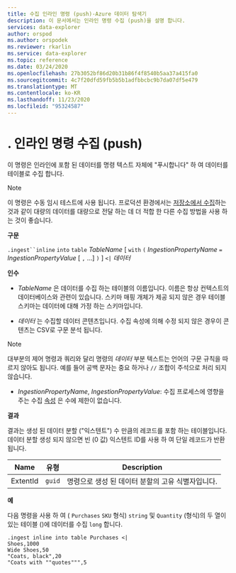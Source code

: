 ```yaml
---
title: 수집 인라인 명령 (push)-Azure 데이터 탐색기
description: 이 문서에서는 인라인 명령 수집 (push)을 설명 합니다.
services: data-explorer
author: orspod
ms.author: orspodek
ms.reviewer: rkarlin
ms.service: data-explorer
ms.topic: reference
ms.date: 03/24/2020
ms.openlocfilehash: 27b3052bf86d20b31b86f4f8540b5aa37a415fa0
ms.sourcegitcommit: 4c7f20dfd59fb5b5b1adfbbcbc9b7da07df5e479
ms.translationtype: MT
ms.contentlocale: ko-KR
ms.lasthandoff: 11/23/2020
ms.locfileid: "95324587"
---
```

# <a name="ingest-inline-command-push"></a>. 인라인 명령 수집 (push)

이 명령은 인라인에 포함 된 데이터를 명령 텍스트 자체에 "푸시합니다" 하 여 데이터를 테이블로 수집 합니다.

> [!NOTE]
> 이 명령은 수동 임시 테스트에 사용 됩니다.
> 프로덕션 환경에서는 [저장소에서 수집](./ingest-from-storage.md)하는 것과 같이 대량의 데이터를 대량으로 전달 하는 데 더 적합 한 다른 수집 방법을 사용 하는 것이 좋습니다.

**구문**

`.ingest``inline` `into` `table` *TableName* [ `with` `(` *IngestionPropertyName* `=` *IngestionPropertyValue* [ `,` ...] `)` ] `<|` *데이터*

**인수**

* *TableName* 은 데이터를 수집 하는 테이블의 이름입니다.
  이름은 항상 컨텍스트의 데이터베이스와 관련이 있습니다.
  스키마 매핑 개체가 제공 되지 않은 경우 테이블 스키마는 데이터에 대해 가정 하는 스키마입니다.

* *데이터* 는 수집할 데이터 콘텐츠입니다. 수집 속성에 의해 수정 되지 않은 경우이 콘텐츠는 CSV로 구문 분석 됩니다.
 
 > [!NOTE]
 > 대부분의 제어 명령과 쿼리와 달리 명령의 *데이터* 부분 텍스트는 언어의 구문 규칙을 따르지 않아도 됩니다. 예를 들어 공백 문자는 중요 하거나 `//` 조합이 주석으로 처리 되지 않습니다.

* *IngestionPropertyName*, *IngestionPropertyValue*: 수집 프로세스에 영향을 주는 수집 [속성](../../../ingestion-properties.md) 은 수에 제한이 없습니다.

**결과**

결과는 생성 된 데이터 분할 ("익스텐트") 수 만큼의 레코드를 포함 하는 테이블입니다.
데이터 분할 생성 되지 않으면 빈 (0 값) 익스텐트 ID를 사용 하 여 단일 레코드가 반환 됩니다.

|Name       |유형      |Description                                                               |
|-----------|----------|--------------------------------------------------------------------------|
|ExtentId   |`guid`    |명령으로 생성 된 데이터 분할의 고유 식별자입니다.|

**예**

다음 명령을 사용 하 여 ( `Purchases` `SKU` 형식) `string` 및 `Quantity` (형식)의 두 열이 있는 테이블 ()에 데이터를 수집 `long` 합니다.

```kusto
.ingest inline into table Purchases <|
Shoes,1000
Wide Shoes,50
"Coats, black",20
"Coats with ""quotes""",5
```

<!--
You can generate inline ingests commands using the Kusto.Data client library. 
Compression lets you embed new lines in quoted fields.
    Kusto.Data.Common.CslCommandGenerator.GenerateTableIngestPushCommand(tableName, compressed: true, csvData: csvStream);
-->
